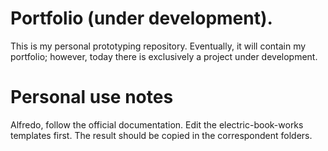 # Portfolio (under development).

This is my personal prototyping repository. Eventually, it will contain my portfolio; however, today there is exclusively a project under development.

# Personal use notes

Alfredo, follow the official documentation. Edit the electric-book-works templates first. The result should be copied in the correspondent folders.